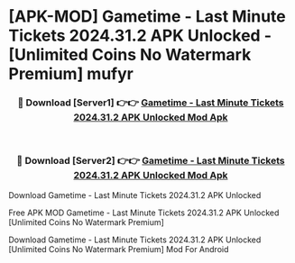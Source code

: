 # [APK-MOD] Gametime - Last Minute Tickets 2024.31.2 APK Unlocked - [Unlimited Coins No Watermark Premium] mufyr



<div align="center">
<h3>🔴 Download [Server1] 👉👉 <a href="https://momento.my/?title=Gametime_-_Last_Minute_Tickets_2024.31.2_APK_Unlocked">Gametime - Last Minute Tickets 2024.31.2 APK Unlocked Mod Apk</a></h3><br>

<h3>🔴 Download [Server2] 👉👉 <a href="https://momento.my/?title=Gametime_-_Last_Minute_Tickets_2024.31.2_APK_Unlocked">Gametime - Last Minute Tickets 2024.31.2 APK Unlocked Mod Apk</a></h3>
</div>



Download Gametime - Last Minute Tickets 2024.31.2 APK Unlocked 

Free APK MOD Gametime - Last Minute Tickets 2024.31.2 APK Unlocked [Unlimited Coins No Watermark Premium]

Download Gametime - Last Minute Tickets 2024.31.2 APK Unlocked [Unlimited Coins No Watermark Premium] Mod For Android
